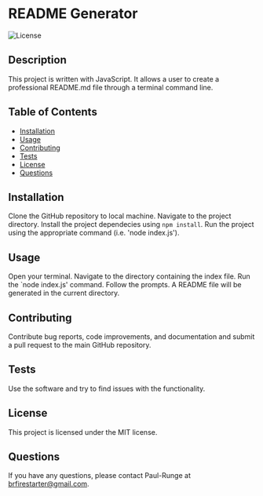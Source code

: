 # README Generator
![License](https://img.shields.io/badge/License-MIT-green.svg)

## Description

This project is written with JavaScript.  It allows a user to create a professional README.md file through a terminal command line.

## Table of Contents

- [Installation](#installation)
- [Usage](#usage)
- [Contributing](#contributing)
- [Tests](#tests)
- [License](#license)
- [Questions](#questions)

## Installation

Clone the GitHub repository to local machine.  Navigate to the project directory.  Install the project dependecies using `npm install`.  Run the project using the appropriate command (i.e. 'node index.js').

## Usage

Open your terminal.  Navigate to the directory containing the index file.  Run the `node index.js' command. Follow the prompts.  A README file will be generated in the current directory.

## Contributing

Contribute bug reports, code improvements, and documentation and submit a pull request to the main GitHub repository.

## Tests

Use the software and try to find issues with the functionality.

## License

This project is licensed under the MIT license.

## Questions

If you have any questions, please contact Paul-Runge at brfirestarter@gmail.com.